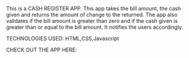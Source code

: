 This is a CASH REGISTER APP.
This app takes the bill amount, the cash given and returns the amount of change to the returned. 
The app also validates if the bill amount is greater than zero and if the cash given is greater than or equal to the bill amount. It notifies the users accordingly.

TECHNOLOGIES USED:
HTML,CSS,Javascript

CHECK OUT THE APP HERE:
